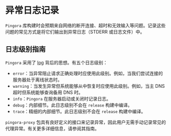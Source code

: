 # 异常日志记录

`Pingora` 库构建时会预期来自网络的断开连接、超时和无效输入等问题。记录这些问题的常见方式是将它们输出到异常日志（STDERR 或日志文件）中。

## 日志级别指南
`Pingora` 采用了 [log](https://docs.rs/log/latest/log/) 背后的思想。有五个日志级别：
* `error`：当异常阻止请求正确处理时应使用此级别。例如，当我们尝试连接的服务器处于离线状态时。
* `warning`：当发生异常但系统能够从中恢复时应使用此级别。例如，当主 DNS 超时但系统能够查询备用 DNS 时。
* `info`：`Pingora` 在服务器启动或关闭时记录日志。
* `debug`：内部细节。此日志级别不会在 `release` 构建中编译。
* `trace`：精细的内部细节。此日志级别不会在 `release` 构建中编译。

`pingora-proxy` 包具有良好定义的接口来记录异常，因此用户无需手动记录常见的代理异常。有关更多详细信息，请参阅其指南。
